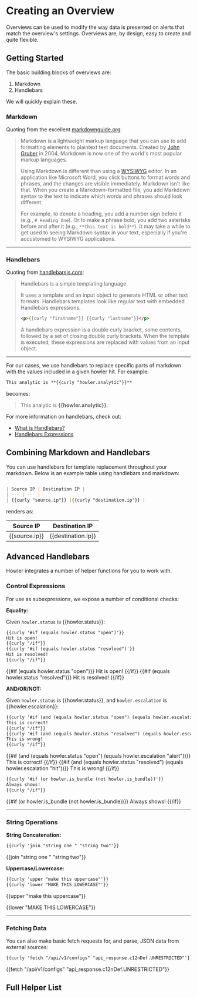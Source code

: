 # Creating an Overview

Overviews can be used to modify the way data is presented on alerts that match the overview's settings. Overviews are, by design, easy to create and quite flexible.

## Getting Started

The basic building blocks of overviews are:

1. Markdown
2. Handlebars

We will quickly explain these.

### Markdown

Quoting from the excellent [markdownguide.org](https://www.markdownguide.org/getting-started/):

> Markdown is a lightweight markup language that you can use to add formatting elements to plaintext text documents. Created by [John Gruber](https://daringfireball.net/projects/markdown/) in 2004, Markdown is now one of the world's most popular markup languages.
>
> Using Markdown is different than using a [WYSIWYG](https://en.wikipedia.org/wiki/WYSIWYG) editor. In an application like Microsoft Word, you click buttons to format words and phrases, and the changes are visible immediately. Markdown isn't like that. When you create a Markdown-formatted file, you add Markdown syntax to the text to indicate which words and phrases should look different.
>
> For example, to denote a heading, you add a number sign before it (e.g., `# Heading One`). Or to make a phrase bold, you add two asterisks before and after it (e.g., `**this text is bold**`). It may take a while to get used to seeing Markdown syntax in your text, especially if you're accustomed to WYSIWYG applications.

---

### Handlebars

Quoting from [handlebarsjs.com](https://handlebarsjs.com/guide/):

> Handlebars is a simple templating language.
>
> It uses a template and an input object to generate HTML or other text formats. Handlebars templates look like regular text with embedded Handlebars expressions.
>
>```html
> <p>{{curly "firstname"}} {{curly "lastname"}}</p>
>```
>
> A handlebars expression is a double curly bracket, some contents, followed by a set of closing double curly brackets. When the template is executed, these expressions are replaced with values from an input object.

---

For our cases, we use handlebars to replace specific parts of markdown with the values included in a given howler hit. For example:

```markdown
This analytic is **{{curly "howler.analytic"}}**
```

becomes:

> This analytic is **{{howler.analytic}}**.

For more information on handlebars, check out:

- [What is Handlebars?](https://handlebarsjs.com/guide/#what-is-handlebars)
- [Handlebars Expressions](https://handlebarsjs.com/guide/expressions.html)

## Combining Markdown and Handlebars

You can use handlebars for template replacement throughout your markdown. Below is an example table using handlebars and markdown:

```markdown

| Source IP | Destination IP |
| --- | --- |
| {{curly "source.ip"}} |{{curly "destination.ip"}} |
```

renders as:

| Source IP | Destination IP |
| --- | --- |
| {{source.ip}} |{{destination.ip}} |

## Advanced Handlebars

Howler integrates a number of helper functions for you to work with.

### Control Expressions

For use as subexpressions, we expose a number of conditional checks:

**Equality:**

Given `howler.status` is {{howler.status}}:

```markdown
{{curly '#if (equals howler.status "open")'}}
Hit is open!
{{curly "/if"}}
{{curly '#if (equals howler.status "resolved")'}}
Hit is resolved!
{{curly "/if"}}
```

{{#if (equals howler.status "open")}}
Hit is open!
{{/if}}
{{#if (equals howler.status "resolved")}}
Hit is resolved!
{{/if}}

**AND/OR/NOT:**

Given `howler.status` is {{howler.status}}, and `howler.escalation` is {{howler.escalation}}:

```markdown
{{curly '#if (and (equals howler.status "open") (equals howler.escalation "alert"))'}}
This is correct!
{{curly "/if"}}
{{curly '#if (and (equals howler.status "resolved") (equals howler.escalation "hit"))'}}
This is wrong!
{{curly "/if"}}
```

{{#if (and (equals howler.status "open") (equals howler.escalation "alert"))}}
This is correct!
{{/if}}
{{#if (and (equals howler.status "resolved") (equals howler.escalation "hit"))}}
This is wrong!
{{/if}}

```markdown
{{curly '#if (or howler.is_bundle (not howler.is_bundle))'}}
Always shows!
{{curly "/if"}}
```

{{#if (or howler.is_bundle (not howler.is_bundle))}}
Always shows!
{{/if}}

---

### String Operations

**String Concatenation:**

```markdown
{{curly 'join "string one " "string two"'}}
```

{{join "string one " "string two"}}

**Uppercase/Lowercase:**

```markdown
{{curly 'upper "make this uppercase"'}}
{{curly 'lower "MAKE THIS LOWERCASE"'}}
```

{{upper "make this uppercase"}}

{{lower "MAKE THIS LOWERCASE"}}

---

### Fetching Data

You can also make basic fetch requests for, and parse, JSON data from external sources:

```markdown
{{curly 'fetch "/api/v1/configs" "api_response.c12nDef.UNRESTRICTED"'}}
```

{{fetch "/api/v1/configs" "api_response.c12nDef.UNRESTRICTED"}}

## Full Helper List
